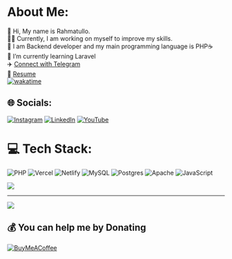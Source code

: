 #  About Me:

👋 Hi, My name is Rahmatullo.<br>👨‍💻 Currently, I am working on myself to improve my skills.<br>👀 I am Backend developer
and my main programming language is PHP☕<br>🌱 I’m currently learning Laravel<br>✈️ [Connect with Telegram](https://t.me/Rahmatillo_2oo5) <br>
📃 [Resume](https://resume.io/r/EFVWczzci) <br>
[![wakatime](https://wakatime.com/badge/user/afc83ddc-da45-44b7-9d68-9f523379487a.svg)](https://wakatime.com/@afc83ddc-da45-44b7-9d68-9f523379487a)
## 🌐 Socials:

[![Instagram](https://img.shields.io/badge/Instagram-%23E4405F.svg?logo=Instagram&logoColor=white)](https://instagram.com/husanboyev2oo5) [![LinkedIn](https://img.shields.io/badge/LinkedIn-%230077B5.svg?logo=linkedin&logoColor=white)](https://linkedin.com/in/rahmatillo-husanboyev-890a36248) [![YouTube](https://img.shields.io/badge/YouTube-%23FF0000.svg?logo=YouTube&logoColor=white)](https://youtube.com/@@dreamteam2o23)

# 💻 Tech Stack:

![PHP](https://img.shields.io/badge/php-%23777BB4.svg?style=flat&logo=php&logoColor=white) ![Vercel](https://img.shields.io/badge/vercel-%23000000.svg?style=flat&logo=vercel&logoColor=white) ![Netlify](https://img.shields.io/badge/netlify-%23000000.svg?style=flat&logo=netlify&logoColor=#00C7B7) ![MySQL](https://img.shields.io/badge/mysql-%2300f.svg?style=flat&logo=mysql&logoColor=white) ![Postgres](https://img.shields.io/badge/postgres-%23316192.svg?style=flat&logo=postgresql&logoColor=white) ![Apache](https://img.shields.io/badge/apache-%23D42029.svg?style=flat&logo=apache&logoColor=white) ![JavaScript](https://img.shields.io/badge/javascript-%23323330.svg?style=flat&logo=javascript&logoColor=%23F7DF1E)


<img src="https://github-readme-stats.vercel.app/api?username=Rahmatillo05&show_icons=true&include_all_commits=true">


---
[![](https://visitcount.itsvg.in/api?id=Rahmatillo05&icon=5&color=1)](https://visitcount.itsvg.in)

## 💰 You can help me by Donating

[![BuyMeACoffee](https://img.shields.io/badge/Buy%20Me%20a%20Coffee-ffdd00?style=for-the-badge&logo=buy-me-a-coffee&logoColor=black)](https://buymeacoffee.com/rahmatullo)


<!-- Proudly created with GPRM ( https://gprm.itsvg.in ) -->
